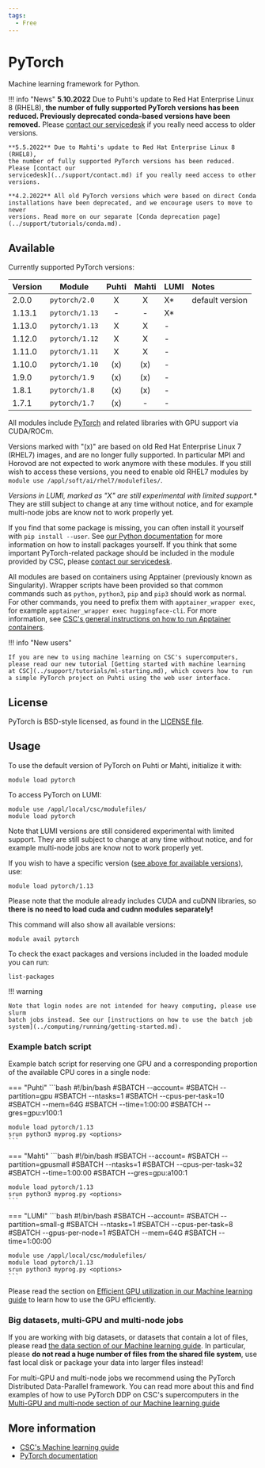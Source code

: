 ```yaml
---
tags:
  - Free
---
```


# PyTorch

Machine learning framework for Python.

!!! info "News"
    **5.10.2022** Due to Puhti's update to Red Hat Enterprise Linux 8
    (RHEL8), **the number of fully supported PyTorch versions has been
    reduced. Previously deprecated conda-based versions have been
    removed.** Please [contact our servicedesk](../support/contact.md) if
    you really need access to older versions.

    **5.5.2022** Due to Mahti's update to Red Hat Enterprise Linux 8 (RHEL8),
    the number of fully supported PyTorch versions has been reduced. Please [contact our
    servicedesk](../support/contact.md) if you really need access to other versions.

    **4.2.2022** All old PyTorch versions which were based on direct Conda
    installations have been deprecated, and we encourage users to move to newer
    versions. Read more on our separate [Conda deprecation page](../support/tutorials/conda.md).


## Available

Currently supported PyTorch versions:

| Version | Module         | Puhti | Mahti | LUMI | Notes           |
|:--------|----------------|:-----:|:-----:|------|:----------------|
| 2.0.0   | `pytorch/2.0`  | X     | X     | X*   | default version |
| 1.13.1  | `pytorch/1.13` | -     | -     | X*   |                 |
| 1.13.0  | `pytorch/1.13` | X     | X     | -    |                 |
| 1.12.0  | `pytorch/1.12` | X     | X     | -    |                 |
| 1.11.0  | `pytorch/1.11` | X     | X     | -    |                 |
| 1.10.0  | `pytorch/1.10` | (x)   | (x)   | -    |                 |
| 1.9.0   | `pytorch/1.9`  | (x)   | (x)   | -    |                 |
| 1.8.1   | `pytorch/1.8`  | (x)   | (x)   | -    |                 |
| 1.7.1   | `pytorch/1.7`  | (x)   | -     | -    |                 |

All modules include [PyTorch](https://pytorch.org/) and related libraries with
GPU support via CUDA/ROCm.

Versions marked with "(x)" are based on old Red Hat Enterprise Linux 7
(RHEL7) images, and are no longer fully supported. In particular MPI
and Horovod are not expected to work anymore with these modules. If
you still wish to access these versions, you need to enable old RHEL7
modules by `module use /appl/soft/ai/rhel7/modulefiles/`.

**Versions in LUMI, marked as "X*" are still experimental with limited
support.** They are still subject to change at any time without notice,
and for example multi-node jobs are know not to work properly yet.

If you find that some package is missing, you can often install it yourself with
`pip install --user`. See [our Python
documentation](python.md#installing-python-packages-to-existing-modules) for
more information on how to install packages yourself. If you think that some
important PyTorch-related package should be included in the module provided by
CSC, please [contact our servicedesk](../support/contact.md).

All modules are based on containers using Apptainer (previously known
as Singularity). Wrapper scripts have been provided so that common
commands such as `python`, `python3`, `pip` and `pip3` should work as
normal. For other commands, you need to prefix them with
`apptainer_wrapper exec`, for example `apptainer_wrapper exec
huggingface-cli`. For more information, see [CSC's general
instructions on how to run Apptainer
containers](../computing/containers/run-existing.md).


!!! info "New users"

    If you are new to using machine learning on CSC's supercomputers,
    please read our new tutorial [Getting started with machine learning
    at CSC](../support/tutorials/ml-starting.md), which covers how to run
    a simple PyTorch project on Puhti using the web user interface.


## License

PyTorch is BSD-style licensed, as found in the [LICENSE
file](https://github.com/pytorch/pytorch/blob/master/LICENSE).

## Usage

To use the default version of PyTorch on Puhti or Mahti, initialize it
with:

```text
module load pytorch
```

To access PyTorch on LUMI:

```text
module use /appl/local/csc/modulefiles/
module load pytorch
```

Note that LUMI versions are still considered experimental with limited
support. They are still subject to change at any time without notice,
and for example multi-node jobs are know not to work properly yet.


If you wish to have a specific version ([see above for available
versions](#available)), use:

```text
module load pytorch/1.13
```

Please note that the module already includes CUDA and cuDNN libraries,
so **there is no need to load cuda and cudnn modules separately!**

This command will also show all available versions:

```text
module avail pytorch
```

To check the exact packages and versions included in the loaded module you can
run:

```text
list-packages
```


!!! warning 

    Note that login nodes are not intended for heavy computing, please use slurm
    batch jobs instead. See our [instructions on how to use the batch job
    system](../computing/running/getting-started.md).

### Example batch script

Example batch script for reserving one GPU and a corresponding
proportion of the available CPU cores in a single node:

=== "Puhti"
    ```bash
    #!/bin/bash
    #SBATCH --account=<project>
    #SBATCH --partition=gpu
    #SBATCH --ntasks=1
    #SBATCH --cpus-per-task=10
    #SBATCH --mem=64G
    #SBATCH --time=1:00:00
    #SBATCH --gres=gpu:v100:1
        
    module load pytorch/1.13
    srun python3 myprog.py <options>
    ```

=== "Mahti"
    ```bash
    #!/bin/bash
    #SBATCH --account=<project>
    #SBATCH --partition=gpusmall
    #SBATCH --ntasks=1
    #SBATCH --cpus-per-task=32
    #SBATCH --time=1:00:00
    #SBATCH --gres=gpu:a100:1
    
    module load pytorch/1.13
    srun python3 myprog.py <options>
    ```

=== "LUMI"
    ```bash
    #!/bin/bash
    #SBATCH --account=<project>
    #SBATCH --partition=small-g
    #SBATCH --ntasks=1
    #SBATCH --cpus-per-task=8
    #SBATCH --gpus-per-node=1
    #SBATCH --mem=64G
    #SBATCH --time=1:00:00
    
    module use /appl/local/csc/modulefiles/
    module load pytorch/1.13
    srun python3 myprog.py <options>
    ```

Please read the section on [Efficient GPU utilization in our Machine
learning guide](../support/tutorials/gpu-ml.md) to learn how to use
the GPU efficiently.


### Big datasets, multi-GPU and multi-node jobs

If you are working with big datasets, or datasets that contain a lot
of files, please read [the data section of our Machine learning
guide](../support/tutorials/ml-data.md). In particular, please **do
not read a huge number of files from the shared file system**, use
fast local disk or package your data into larger files instead!

For multi-GPU and multi-node jobs we recommend using the PyTorch
Distributed Data-Parallel framework. You can read more about this and
find examples of how to use PyTorch DDP on CSC's supercomputers in the
[Multi-GPU and multi-node section of our Machine learning
guide](../support/tutorials/ml-multi.md)


## More information

- [CSC's Machine learning guide](../support/tutorials/ml-guide.md)
- [PyTorch documentation](https://pytorch.org/docs/stable/index.html)
